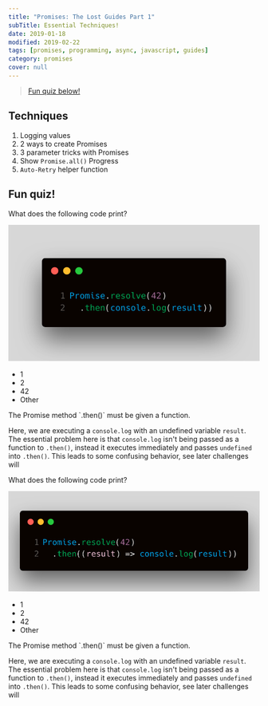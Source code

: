 ```yaml
---
title: "Promises: The Lost Guides Part 1"
subTitle: Essential Techniques!
date: 2019-01-18
modified: 2019-02-22
tags: [promises, programming, async, javascript, guides]
category: promises
cover: null
---
```



> [Fun quiz below!](#fun-quiz)

<!--
## Fundamentals

### Key Details

### Illustrated
-->

## Techniques

1. Logging values
1. 2 ways to create Promises
1. 3 parameter tricks with Promises
1. Show `Promise.all()` Progress
1. `Auto-Retry` helper function


## Fun quiz!


<div class="challenge" title="Logging 1">
  <div class="description">
    What does the following code print?

![challenge-1.png](challenge-1.png)

  </div>
  <ul class="options">
    <li>1</li>
    <li>2</li>
    <li>42</li>
    <li class="answer">Other</li>
  </ul>
  <div class="explanation">The Promise method `.then()` must be given a function.

  Here, we are executing a `console.log` with an undefined variable `result`. The essential problem here is that `console.log` isn't being passed as a function to `.then()`, instead it executes immediately and passes `undefined` into `.then()`. This leads to some confusing behavior, see later challenges will</div>
</div>



<div class="challenge" title="Logging 2">
  <div class="description">
    What does the following code print?

![challenge-2.png](challenge-2.png)

  </div>
  <ul class="options">
    <li>1</li>
    <li>2</li>
    <li class="answer">42</li>
    <li>Other</li>
  </ul>
  <div class="explanation">The Promise method `.then()` must be given a function.

  Here, we are executing a `console.log` with an undefined variable `result`. The essential problem here is that `console.log` isn't being passed as a function to `.then()`, instead it executes immediately and passes `undefined` into `.then()`. This leads to some confusing behavior, see later challenges will</div>
</div>
